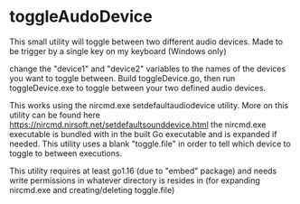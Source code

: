 # toggleAudoDevice
This small utility will toggle between two different audio devices. Made to be trigger by a single key on my keyboard (Windows only)

change the "device1" and "device2" variables to the names of the devices you want to toggle between. Build toggleDevice.go, then run toggleDevice.exe to toggle between your two defined audio devices.

This works using the nircmd.exe setdefaultaudiodevice utility. More on this utility can be found here https://nircmd.nirsoft.net/setdefaultsounddevice.html
the nircmd.exe executable is bundled with in the built Go executable and is expanded if needed. This utility uses a blank "toggle.file" in order to tell which device to toggle to between executions.

This utility requires at least go1.16 (due to "embed" package) and needs write permissions in whatever directory is resides in (for expanding nircmd.exe and creating/deleting toggle.file)
